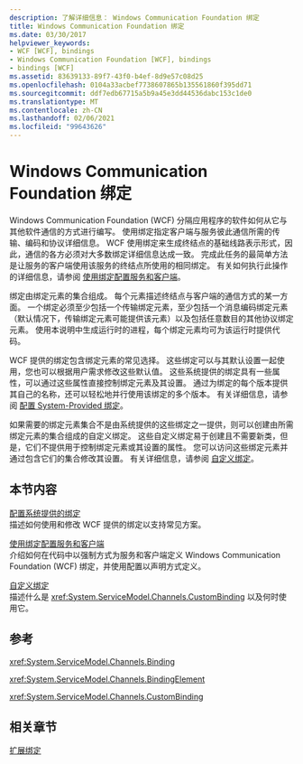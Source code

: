 ```yaml
---
description: 了解详细信息： Windows Communication Foundation 绑定
title: Windows Communication Foundation 绑定
ms.date: 03/30/2017
helpviewer_keywords:
- WCF [WCF], bindings
- Windows Communication Foundation [WCF], bindings
- bindings [WCF]
ms.assetid: 83639133-89f7-43f0-b4ef-8d9e57c08d25
ms.openlocfilehash: 0104a33acbef7738607865b135561860f395dd71
ms.sourcegitcommit: ddf7edb67715a5b9a45e3dd44536dabc153c1de0
ms.translationtype: MT
ms.contentlocale: zh-CN
ms.lasthandoff: 02/06/2021
ms.locfileid: "99643626"
---
```

# <a name="windows-communication-foundation-bindings"></a>Windows Communication Foundation 绑定

Windows Communication Foundation (WCF) 分隔应用程序的软件如何从它与其他软件通信的方式进行编写。 使用绑定指定客户端与服务彼此通信所需的传输、编码和协议详细信息。 WCF 使用绑定来生成终结点的基础线路表示形式，因此，通信的各方必须对大多数绑定详细信息达成一致。 完成此任务的最简单方法是让服务的客户端使用该服务的终结点所使用的相同绑定。 有关如何执行此操作的详细信息，请参阅 [使用绑定配置服务和客户端](../using-bindings-to-configure-services-and-clients.md)。  
  
 绑定由绑定元素的集合组成。 每个元素描述终结点与客户端的通信方式的某一方面。 一个绑定必须至少包括一个传输绑定元素，至少包括一个消息编码绑定元素（默认情况下，传输绑定元素可能提供该元素）以及包括任意数目的其他协议绑定元素。 使用本说明中生成运行时的进程，每个绑定元素均可为该运行时提供代码。  
  
 WCF 提供的绑定包含绑定元素的常见选择。 这些绑定可以与其默认设置一起使用，您也可以根据用户需求修改这些默认值。 这些系统提供的绑定具有一些属性，可以通过这些属性直接控制绑定元素及其设置。 通过为绑定的每个版本提供其自己的名称，还可以轻松地并行使用该绑定的多个版本。 有关详细信息，请参阅 [配置 System-Provided 绑定](configuring-system-provided-bindings.md)。  
  
 如果需要的绑定元素集合不是由系统提供的这些绑定之一提供，则可以创建由所需绑定元素的集合组成的自定义绑定。 这些自定义绑定易于创建且不需要新类，但是，它们不提供用于控制绑定元素或其设置的属性。 您可以访问这些绑定元素并通过包含它们的集合修改其设置。 有关详细信息，请参阅 [自定义绑定](../extending/custom-bindings.md)。  
  
## <a name="in-this-section"></a>本节内容  

 [配置系统提供的绑定](configuring-system-provided-bindings.md)  
 描述如何使用和修改 WCF 提供的绑定以支持常见方案。  
  
 [使用绑定配置服务和客户端](../using-bindings-to-configure-services-and-clients.md)  
 介绍如何在代码中以强制方式为服务和客户端定义 Windows Communication Foundation (WCF) 绑定，并使用配置以声明方式定义。  
  
 [自定义绑定](../extending/custom-bindings.md)  
 描述什么是 <xref:System.ServiceModel.Channels.CustomBinding> 以及何时使用它。  
  
## <a name="reference"></a>参考  

 <xref:System.ServiceModel.Channels.Binding>  
  
 <xref:System.ServiceModel.Channels.BindingElement>  
  
 <xref:System.ServiceModel.Channels.CustomBinding>  
  
## <a name="related-sections"></a>相关章节  

 [扩展绑定](../extending/extending-bindings.md)
